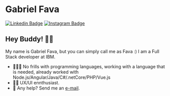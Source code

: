 # Gabriel Fava

[![Linkedin Badge](https://img.shields.io/badge/-LinkedIn-blue?style=flat&logo=LinkedIn&logoColor=white)](https://www.linkedin.com/in/gabrielfava/)
[![Instagram Badge](https://img.shields.io/badge/-Instagram-C13584?style=flat&logo=Instagram&logoColor=white)](https://www.instagram.com/gabrielfava/)

## Hey Buddy! ✌🏻

My name is Gabriel Fava, but you can simply call me as Fava :) 
I am a Full Stack developer at IBM.

- 👨🏻‍💻 No frills with programming languages, working with a language that is needed, already worked with Node.js/Angular/Java/C#/.netCore/PHP/Vue.js
- 🤘🏻 UX/UI ennthusiast.
- 📩 Any help? Send me an [e-mail](mailto:eu@gabrielfava.com.br).
